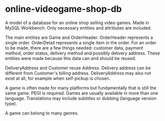 # online-videogame-shop-db
A model of a database for an online shop selling video games. Made in MySQL Workbench. Only necessary entities and attributes are included.

The main entities are Game and OrderHeader. OrderHeader represents a single order. OrderDetail represents a single item in the order.
For an order to be made, there are a few things needed: customer data, payment method, order status, delivery method and possibly delivery address.
These entities were made because this data can and should be reused. 

DeliveryAddress and Customer reuse Address. Delivery address can be different from Customer's billing address. 
DeliveryAddress may also not exist at all, for example when self-pickup is chosen.

A game is often made for many platforms but fundamentally that is still the same game. PEGI is required. Games are usually available in more than one language.
Translations may include subtitles or dubbing (language version type).

A game can belong to many genres. 
